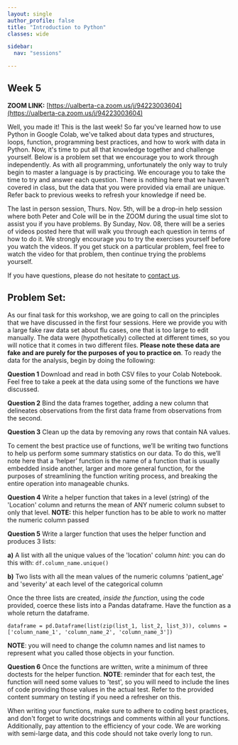 ```yaml
---
layout: single
author_profile: false
title: "Introduction to Python"
classes: wide

sidebar:
  nav: "sessions"

---
```


## Week 5

**ZOOM LINK:** [https://ualberta-ca.zoom.us/j/94223003604](https://ualberta-ca.zoom.us/j/94223003604)

Well, you made it! This is the last week! So far you've learned how to use Python in Google Colab, we've talked about data types and structures, loops, function, programming best practices, and how to work with data in Python. Now, it's time to put all that knowledge together and challenge yourself. Below is a problem set that we encourage you to work through independently. As with all programming, unfortunately the only way to truly begin to master a language is by practicing. We encourage you to take the time to try and answer each question. There is nothing here that we haven't covered in class, but the data that you were provided via email are unique. Refer back to previous weeks to refresh your knowledge if need be.

The last in person session, Thurs. Nov. 5th, will be a drop-in help session where both Peter and Cole will be in the ZOOM during the usual time slot to assist you if you have problems. By Sunday, Nov. 08, there will be a series of videos posted here that will walk you through each question in terms of how to do it. We strongly encourage you to try the exercises yourself before you watch the videos. If you get stuck on a particular problem, feel free to watch the video for that problem, then continue trying the problems yourself.

If you have questions, please do not hesitate to [contact us](/Contact/).

## Problem Set:

As our final task for this workshop, we are going to call on the principles that we have discussed in the first four sessions. Here we provide you with a large fake raw data set about flu cases, one that is too large to edit manually. The data were (hypothetically) collected at different times, so you will notice that it comes in two different files. **Please note these data are fake and are purely for the purposes of you to practice on**. To ready the data for the analysis, begin by doing the following:

**Question 1** Download and read in both CSV files to your Colab Notebook. Feel free to take a peek at the data using some of the functions we have discussed.

**Question 2** Bind the data frames together, adding a new column that delineates observations from the first data frame from observations from the second.

**Question 3** Clean up the data by removing any rows that contain NA values.

To cement the best practice use of functions, we’ll be writing two functions to help us perform some summary statistics on our data. To do this, we’ll note here that a ‘helper’ function is the name of a function that is usually embedded inside another, larger and more general function, for the purposes of streamlining the function writing process, and breaking the entire operation into manageable chunks.

**Question 4** Write a helper function that takes in a level (string) of the 'Location' column and returns the mean of ANY numeric column subset to only that level. **NOTE:** this helper function has to be able to work no matter the numeric column passed

**Question 5** Write a larger function that uses the helper function and produces 3 lists:

  **a)** A list with all the unique values of the 'location' column *hint:* you can do this with: `df.column_name.unique()`

  **b)** Two lists with all the mean values of the numeric columns 'patient_age' and 'severity' at each level of the categorical column

  Once the three lists are created, *inside the function*, using the code provided, coerce these lists into a Pandas dataframe. Have the function as a whole return the dataframe.

  `dataframe = pd.Dataframe(list(zip(list_1, list_2, list_3)),
                            columns = ['column_name_1', 'column_name_2', 'column_name_3'])`

  **NOTE**: you will need to change the column names and list names to represent what you called those objects in your function.
  
**Question 6** Once the functions are written, write a minimum of three doctests for the helper function. **NOTE**: reminder that for each test, the function will need some values to 'test', so you will need to include the lines of code providing those values in the actual test. Refer to the provided content summary on testing if you need a refresher on this.

When writing your functions, make sure to adhere to coding best practices, and don't forget to write docstrings and comments within all your functions. Additionally, pay attention to the efficiency of your code. We are working with semi-large data, and this code should not take overly long to run.
